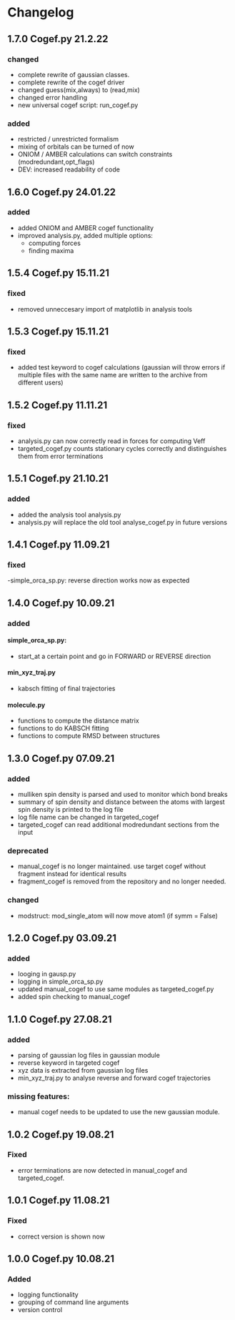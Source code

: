 # Changelog

## 1.7.0 Cogef.py 21.2.22
### changed
- complete rewrite of gaussian classes.
- complete rewrite of the cogef driver
- changed guess(mix,always) to (read,mix)
- changed error handling
- new universal cogef script: run_cogef.py

### added
- restricted / unrestricted formalism
- mixing of orbitals can be turned of now
- ONIOM / AMBER calculations can switch constraints (modredundant,opt_flags)
- DEV: increased readability of code


## 1.6.0 Cogef.py 24.01.22
### added
- added ONIOM and AMBER cogef functionality
- improved analysis.py, added multiple options:
  - computing forces
  - finding maxima

## 1.5.4 Cogef.py 15.11.21
### fixed
- removed unneccesary import of matplotlib in analysis tools

## 1.5.3 Cogef.py 15.11.21
### fixed
- added test keyword to cogef calculations (gaussian will throw errors if 
multiple files with the same name are written to the archive from different users)

## 1.5.2 Cogef.py 11.11.21
### fixed
- analysis.py can now correctly read in forces for computing Veff
- targeted_cogef.py counts stationary cycles correctly and distinguishes them from error terminations

## 1.5.1 Cogef.py 21.10.21
### added
- added the analysis tool analysis.py
- analysis.py will replace the old tool analyse_cogef.py in future versions

## 1.4.1 Cogef.py 11.09.21
### fixed
-simple_orca_sp.py: reverse direction works now as expected

## 1.4.0 Cogef.py 10.09.21
### added
#### simple_orca_sp.py: 
  - start_at a certain point and go in FORWARD or REVERSE direction
#### min_xyz_traj.py
  - kabsch fitting of final trajectories
#### molecule.py
  - functions to compute the distance matrix
  - functions to do KABSCH fitting
  - functions to compute RMSD between structures

## 1.3.0 Cogef.py 07.09.21
### added
- mulliken spin density is parsed and used to monitor which bond breaks
- summary of spin density and distance between the atoms with largest spin density
  is printed to the log file
- log file name can be changed in targeted_cogef
- targeted_cogef can read additional modredundant sections from the input

### deprecated
- manual_cogef is no longer maintained. use target cogef without fragment instead for
  identical results
- fragment_cogef is removed from the repository and no longer needed.

### changed
- modstruct: mod_single_atom will now move atom1 (if symm = False)

## 1.2.0 Cogef.py 03.09.21
### added
- looging in gausp.py
- logging in simple_orca_sp.py
- updated manual_cogef to use same modules as targeted_cogef.py
- added spin checking to manual_cogef

## 1.1.0 Cogef.py 27.08.21
### added
- parsing of gaussian log files in gaussian module
- reverse keyword in targeted cogef
- xyz data is extracted from gaussian log files
- min_xyz_traj.py to analyse reverse and forward cogef trajectories
### missing features:
- manual cogef needs to be updated to use the new gaussian module.

## 1.0.2 Cogef.py 19.08.21

### Fixed
- error terminations are now detected in manual_cogef and targeted_cogef. 

## 1.0.1 Cogef.py 11.08.21

### Fixed
- correct version is shown now

## 1.0.0 Cogef.py 10.08.21

### Added
- logging functionality
- grouping of command line arguments
- version control

  
